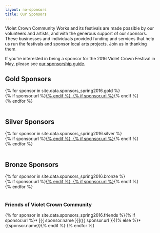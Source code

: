 ```yaml
---
layout: no-sponsors
title: Our Sponsors
---
```


Violet Crown Community Works and its festivals are made possible by our
volunteers and artists, and with the generous support of our sponsors. These
businesses and individuals provided funding and services that help us run the
festivals and sponsor local arts projects.  Join us in thanking them.

If you&apos;re interested in being a sponsor for the 2016 Violet Crown Festival
in May, please see <a href="/docs/2016_VCF_Sponsor.pdf">our sponsorship guide</a>.

## Gold Sponsors
<!-- $500 and up -->

<div class="container">
<div class="row">
{% for sponsor in site.data.sponsors_spring2016.gold %}
<div class="col-md-3">
    {% if sponsor.url %}<a href="{{ sponsor.url }}" target="_blank">{% endif %}
    <img class="img-rounded" src="{{ sponsor.img }}" alt="" title="{{ sponsor.name }}">
    {% if sponsor.url %}</a>{% endif %}
</div>
{% endfor %}
</div>
</div>
<br>

## Silver Sponsors
<!-- $250 to $499 -->

<div class="container">
<div class="row">
{% for sponsor in site.data.sponsors_spring2016.silver %}
<div class="col-md-3">
    {% if sponsor.url %}<a href="{{ sponsor.url }}" target="_blank">{% endif %}
    <img class="img-rounded" src="{{ sponsor.img }}" alt="" title="{{ sponsor.name }}">
    {% if sponsor.url %}</a>{% endif %}
</div>
{% endfor %}
</div>
</div>
<br>

## Bronze Sponsors
<!-- $100 to $249 -->

<div class="container">
<div class="row">
{% for sponsor in site.data.sponsors_spring2016.bronze %}
<div class="col-md-3">
    {% if sponsor.url %}<a href="{{ sponsor.url }}" target="_blank">{% endif %}
    <img class="img-rounded" src="{{ sponsor.img }}" alt="" title="{{ sponsor.name }}">
    {% if sponsor.url %}</a>{% endif %}
</div>
{% endfor %}
</div>
</div>
<br>

### Friends of Violet Crown Community
<!-- $50 to $99 -->
{% for sponsor in site.data.sponsors_spring2016.friends %}{% if sponsor.url %}* [{{ sponsor.name }}]({{ sponsor.url }}){% else %}* {{sponsor.name}}{% endif %}
{% endfor %}